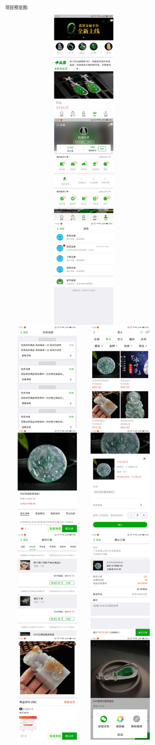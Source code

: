 项目预览图:   
<div align="center">
<img src="https://raw.githubusercontent.com/sq-github/ProjectInfoImg/master/Emerald/imgs/1.jpg" height="330" width="190" style="margin-left:20px;margin-right:20px" >
<div width="20"></div>
<img src="https://raw.githubusercontent.com/sq-github/ProjectInfoImg/master/Emerald/imgs/2.jpg" height="330" width="190" style="margin-left:20px;margin-right:20px">
<div width="20"></div>
<img src="https://raw.githubusercontent.com/sq-github/ProjectInfoImg/master/Emerald/imgs/3.jpg" height="330" width="190" style="margin-left:20px;margin-right:20px">  
<div width="20"></div>
<img src="https://raw.githubusercontent.com/sq-github/ProjectInfoImg/master/Emerald/imgs/4.jpg" height="330" width="190" style="margin-left:20px;margin-right:20px">
<img src="https://raw.githubusercontent.com/sq-github/ProjectInfoImg/master/Emerald/imgs/5.jpg" height="330" width="190" style="margin-left:20px;margin-right:20px">
<img src="https://raw.githubusercontent.com/sq-github/ProjectInfoImg/master/Emerald/imgs/6.jpg" height="330" width="190" style="margin-left:20px;margin-right:20px">  
<img src="https://raw.githubusercontent.com/sq-github/ProjectInfoImg/master/Emerald/imgs/7.jpg" height="330" width="190" style="margin-left:20px;margin-right:20px">
<img src="https://raw.githubusercontent.com/sq-github/ProjectInfoImg/master/Emerald/imgs/8.jpg" height="330" width="190" style="margin-left:20px;margin-right:20px">
<img src="https://raw.githubusercontent.com/sq-github/ProjectInfoImg/master/Emerald/imgs/9.jpg" height="330" width="190" style="margin-left:20px;margin-right:20px">  
<img src="https://raw.githubusercontent.com/sq-github/ProjectInfoImg/master/Emerald/imgs/10.jpg" height="330" width="190" style="margin-left:20px;margin-right:20px">
<img src="https://raw.githubusercontent.com/sq-github/ProjectInfoImg/master/Emerald/imgs/11.jpg" height="330" width="190" style="margin-left:20px;margin-right:20px">
 </div>

